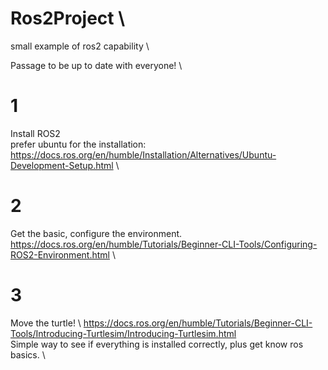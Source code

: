 # Ros2Project \
small example of ros2 capability \

Passage to be up to date with everyone! \

# 1 
Install ROS2 \
prefer ubuntu for the installation: \
https://docs.ros.org/en/humble/Installation/Alternatives/Ubuntu-Development-Setup.html \

# 2 
Get the basic, configure the environment. \
https://docs.ros.org/en/humble/Tutorials/Beginner-CLI-Tools/Configuring-ROS2-Environment.html \

# 3 
Move the turtle! \ 
https://docs.ros.org/en/humble/Tutorials/Beginner-CLI-Tools/Introducing-Turtlesim/Introducing-Turtlesim.html \
Simple way to see if everything is installed correctly, plus get know ros basics. \


